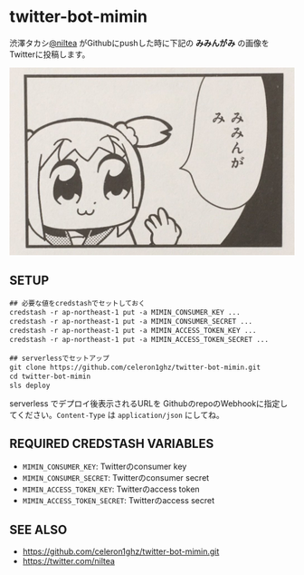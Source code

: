 # twitter-bot-mimin
渋澤タカシ[@niltea](https://twitter.com/niltea) がGithubにpushした時に下記の **みみんがみ** の画像をTwitterに投稿します。

![みみんがみ](./mimin_ga_mi.jpg)


## SETUP
```
## 必要な値をcredstashでセットしておく
credstash -r ap-northeast-1 put -a MIMIN_CONSUMER_KEY ...
credstash -r ap-northeast-1 put -a MIMIN_CONSUMER_SECRET ...
credstash -r ap-northeast-1 put -a MIMIN_ACCESS_TOKEN_KEY ...
credstash -r ap-northeast-1 put -a MIMIN_ACCESS_TOKEN_SECRET ...

## serverlessでセットアップ
git clone https://github.com/celeron1ghz/twitter-bot-mimin.git
cd twitter-bot-mimin
sls deploy
```

serverless でデプロイ後表示されるURLを GithubのrepoのWebhookに指定してください。`Content-Type` は `application/json` にしてね。


## REQUIRED CREDSTASH VARIABLES
 * `MIMIN_CONSUMER_KEY`: Twitterのconsumer key
 * `MIMIN_CONSUMER_SECRET`: Twitterのconsumer secret
 * `MIMIN_ACCESS_TOKEN_KEY`: Twitterのaccess token
 * `MIMIN_ACCESS_TOKEN_SECRET`: Twitterのaccess secret


## SEE ALSO
 * https://github.com/celeron1ghz/twitter-bot-mimin.git
 * https://twitter.com/niltea
